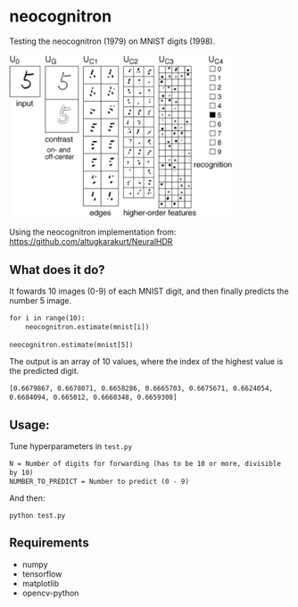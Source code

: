 # neocognitron
Testing the neocognitron (1979) on MNIST digits (1998).

<img src="image.png" alt="example" width="400"/>

Using the neocognitron implementation from: https://github.com/altugkarakurt/NeuralHDR


## What does it do?
It fowards 10 images (0-9) of each MNIST digit, and then finally predicts the number 5 image.
```
for i in range(10):
	neocognitron.estimate(mnist[i])

neocognitron.estimate(mnist[5])
```
The output is an array of 10 values, where the index of the highest value is the predicted digit.
```
[0.6679867, 0.6678071, 0.6658286, 0.6665703, 0.6675671, 0.6624054, 0.6684094, 0.665012, 0.6660348, 0.6659308]
```

## Usage:

Tune hyperparameters in `test.py` 
```
N = Number of digits for forwarding (has to be 10 or more, divisible by 10)
NUMBER_TO_PREDICT = Number to predict (0 - 9)
```
And then:
```
python test.py
```

## Requirements
* numpy
* tensorflow
* matplotlib
* opencv-python
